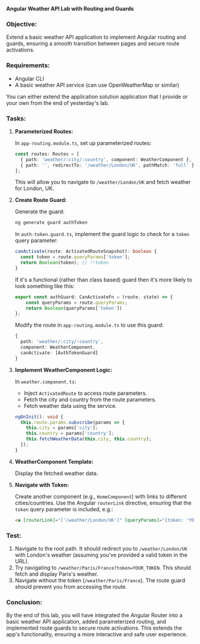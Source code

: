 **Angular Weather API Lab with Routing and Guards**

### Objective:
Extend a basic weather API application to implement Angular routing and guards, ensuring a smooth transition between pages and secure route activations.

### Requirements:
- Angular CLI
- A basic weather API service (can use OpenWeatherMap or similar)

You can either extend the application solution application that I provide or your own from the end of yesterday's lab.

### Tasks:

1. **Parameterized Routes:**

   In `app-routing.module.ts`, set up parameterized routes:
   ```typescript
   const routes: Routes = [
     { path: 'weather/:city/:country', component: WeatherComponent },
     { path: '', redirectTo: '/weather/London/UK', pathMatch: 'full' }
   ];
   ```

   This will allow you to navigate to `/weather/London/UK` and fetch weather for London, UK.

2. **Create Route Guard:**

   Generate the guard:
   ```bash
   ng generate guard authToken
   ```

   In `auth-token.guard.ts`, implement the guard logic to check for a `token` query parameter:
   ```typescript
   canActivate(route: ActivatedRouteSnapshot): boolean {
     const token = route.queryParams['token'];
     return Boolean(token); // !!token
   }
   ```

	If it's a functional (rather than class based) guard then it's more likely to look something like this:

	```typescript
	export const authGuard: CanActivateFn = (route, state) => {
		const queryParams = route.queryParams;
		return Boolean(queryParams['token'])
	};
	```

   Modify the route in `app-routing.module.ts` to use this guard:
   ```typescript
   { 
     path: 'weather/:city/:country', 
     component: WeatherComponent, 
     canActivate: [AuthTokenGuard]
   }
   ```

3. **Implement WeatherComponent Logic:**

   In `weather.component.ts`:
   - Inject `ActivatedRoute` to access route parameters.
   - Fetch the city and country from the route parameters.
   - Fetch weather data using the service.

   ```typescript
   ngOnInit(): void {
     this.route.params.subscribe(params => {
       this.city = params['city'];
       this.country = params['country'];
       this.fetchWeatherData(this.city, this.country);
     });
   }
   ```

4. **WeatherComponent Template:**

   Display the fetched weather data.

5. **Navigate with Token:**

   Create another component (e.g., `HomeComponent`) with links to different cities/countries. Use the Angular `routerLink` directive, ensuring that the `token` query parameter is included, e.g.:
   
   ```html
   <a [routerLink]="['/weather/London/UK']" [queryParams]="{token: 'YOUR_TOKEN'}">London Weather</a>
   ```

### Test:

1. Navigate to the root path. It should redirect you to `/weather/London/UK` with London's weather (assuming you've provided a valid token in the URL).
2. Try navigating to `/weather/Paris/France?token=YOUR_TOKEN`. This should fetch and display Paris's weather.
3. Navigate without the token (`/weather/Paris/France`). The route guard should prevent you from accessing the route.

### Conclusion:

By the end of this lab, you will have integrated the Angular Router into a basic weather API application, added parameterized routing, and implemented route guards to secure route activations. This extends the app's functionality, ensuring a more interactive and safe user experience.